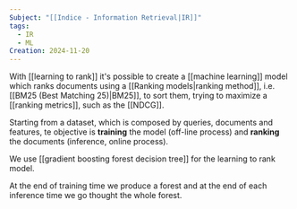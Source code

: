 ```yaml
---
Subject: "[[Indice - Information Retrieval|IR]]"
tags:
  - IR
  - ML
Creation: 2024-11-20
---
```

With [[learning to rank]] it's possible to create a [[machine learning]] model which ranks documents using a [[Ranking models|ranking method]], i.e. [[BM25 (Best Matching 25)|BM25]], to sort them, trying to maximize a [[ranking metrics]], such as the [[NDCG]].

Starting from a dataset, which is composed by queries, documents and features, te objective is **training** the model (off-line process) and **ranking** the documents (inference, online process).


We use [[gradient boosting forest decision tree]] for the learning to rank model.

At the end of training time we produce a forest and at the end of each inference time we go thought the whole forest.